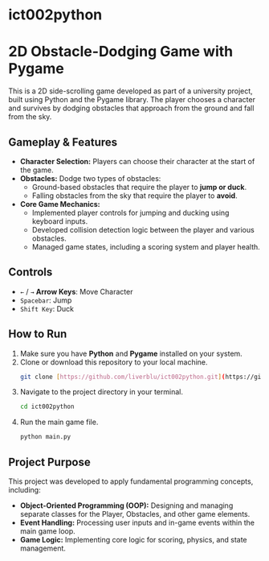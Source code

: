 # ict002python

# 2D Obstacle-Dodging Game with Pygame

This is a 2D side-scrolling game developed as part of a university project, built using Python and the Pygame library. The player chooses a character and survives by dodging obstacles that approach from the ground and fall from the sky.

## Gameplay & Features

* **Character Selection:** Players can choose their character at the start of the game.
* **Obstacles:** Dodge two types of obstacles:
    * Ground-based obstacles that require the player to **jump or duck**.
    * Falling obstacles from the sky that require the player to **avoid**.
* **Core Game Mechanics:**
    * Implemented player controls for jumping and ducking using keyboard inputs.
    * Developed collision detection logic between the player and various obstacles.
    * Managed game states, including a scoring system and player health.

## Controls

* `←` / `→` **Arrow Keys**: Move Character
* `Spacebar`: Jump
* `Shift Key`: Duck

## How to Run

1.  Make sure you have **Python** and **Pygame** installed on your system.
2.  Clone or download this repository to your local machine.
    ```bash
    git clone [https://github.com/liverblu/ict002python.git](https://github.com/liverblu/ict002python.git)
    ```
3.  Navigate to the project directory in your terminal.
    ```bash
    cd ict002python
    ```
4.  Run the main game file.
    ```bash
    python main.py  
    ```
   

## Project Purpose

This project was developed to apply fundamental programming concepts, including:
* **Object-Oriented Programming (OOP):** Designing and managing separate classes for the Player, Obstacles, and other game elements.
* **Event Handling:** Processing user inputs and in-game events within the main game loop.
* **Game Logic:** Implementing core logic for scoring, physics, and state management.
